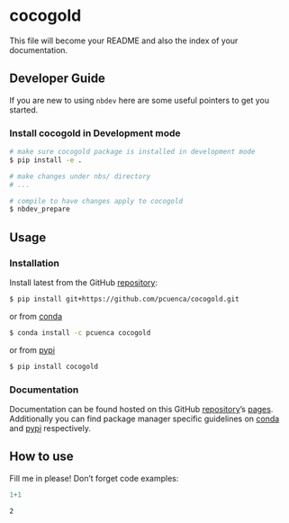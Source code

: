 # cocogold


<!-- WARNING: THIS FILE WAS AUTOGENERATED! DO NOT EDIT! -->

This file will become your README and also the index of your
documentation.

## Developer Guide

If you are new to using `nbdev` here are some useful pointers to get you
started.

### Install cocogold in Development mode

``` sh
# make sure cocogold package is installed in development mode
$ pip install -e .

# make changes under nbs/ directory
# ...

# compile to have changes apply to cocogold
$ nbdev_prepare
```

## Usage

### Installation

Install latest from the GitHub
[repository](https://github.com/pcuenca/cocogold):

``` sh
$ pip install git+https://github.com/pcuenca/cocogold.git
```

or from [conda](https://anaconda.org/pcuenca/cocogold)

``` sh
$ conda install -c pcuenca cocogold
```

or from [pypi](https://pypi.org/project/cocogold/)

``` sh
$ pip install cocogold
```

### Documentation

Documentation can be found hosted on this GitHub
[repository](https://github.com/pcuenca/cocogold)’s
[pages](https://pcuenca.github.io/cocogold/). Additionally you can find
package manager specific guidelines on
[conda](https://anaconda.org/pcuenca/cocogold) and
[pypi](https://pypi.org/project/cocogold/) respectively.

## How to use

Fill me in please! Don’t forget code examples:

``` python
1+1
```

    2
